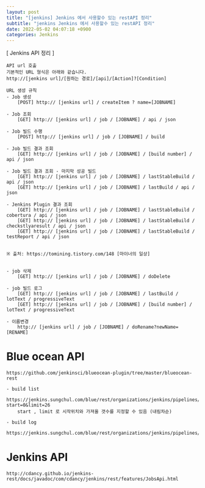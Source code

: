 ```yaml
---
layout: post
title: "[jenkins] Jenkins 에서 사용할수 있는 restAPI 정리"
subtitle: "jenkins Jenkins 에서 사용할수 있는 restAPI 정리"
date: 2022-05-02 04:07:18 +0900
categories: Jenkins
---
```

[ Jenkins API 정리 ]
	
	
	API url 호출
	기본적인 URL 형식은 아래와 같습니다.
	http://[jenkins url]/[원하는 경로]/[api]/[Action]?[Condition]

	URL 생성 규칙
	- Job 생성
		[POST] http:// [jenkins url] / createItem ? name=[JOBNAME]

	- Job 조회
		[GET] http:// [jenkins url] / job / [JOBNAME] / api / json

	- Job 빌드 수행
		[POST] http:// [jenkins url] / job / [JOBNAME] / build

	- Job 빌드 결과 조회
		[GET] http:// [jenkins url] / job / [JOBNAME] / [build number] / api / json

	- Job 빌드 결과 조회 - 마지막 성공 빌드
		[GET] http:// [jenkins url] / job / [JOBNAME] / lastStableBuild / api / json
		[GET] http:// [jenkins url] / job / [JOBNAME] / lastBuild / api / json

	- Jenkins Plugin 결과 조회
		[GET] http:// [jenkins url] / job / [JOBNAME] / lastStableBuild / cobertura / api / json
		[GET] http:// [jenkins url] / job / [JOBNAME] / lastStableBuild / checkstlyaresult / api / json
		[GET] http:// [jenkins url] / job / [JOBNAME] / lastStableBuild / testReport / api / json
	

	※ 출처: https://tomining.tistory.com/148 [마이너의 일상]


	- job 삭제
		[GET] http:// [jenkins url] / job / [JOBNAME] / doDelete

	- job 빌드 로그
		[GET] http:// [jenkins url] / job / [JOBNAME] / lastBuild / lotText / progressiveText
		[GET] http:// [jenkins url] / job / [JOBNAME] / [build number] / lotText / progressiveText
		
	- 이름변경
		http:// [jenkins url] / job / [JOBNAME] / doRename?newName=[RENAME]


# Blue ocean API
	https://github.com/jenkinsci/blueocean-plugin/tree/master/blueocean-rest

	- build list
		https://jenkins.sungchul.com/blue/rest/organizations/jenkins/pipelines/sungchulJenkinsFolder/sungchulJob1/runs/?start=0&limit=26
		start , limit 로 시작위치와 가져올 갯수를 지정할 수 있음 (내림차순)
	
	- build log
		https://jenkins.sungchul.com/blue/rest/organizations/jenkins/pipelines/sungchulJenkinsFolder/pipelines/sungchulJob1/runs/47/nodes/29/steps/33/log/
		


# Jenkins API
	http://cdancy.github.io/jenkins-rest/docs/javadoc/com/cdancy/jenkins/rest/features/JobsApi.html
	
	

